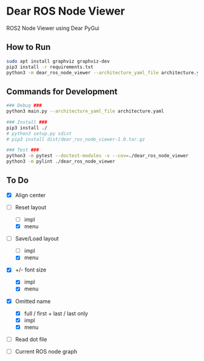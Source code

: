 # Dear ROS Node Viewer
ROS2 Node Viewer using Dear PyGui 

## How to Run
```sh
sudo apt install graphviz graphviz-dev
pip3 install -r requirements.txt
python3 -m dear_ros_node_viewer --architecture_yaml_file architecture.yaml

```


## Commands for Development
```sh
### Debug ###
python3 main.py --architecture_yaml_file architecture.yaml

### Install ###
pip3 install ./
# python3 setup.py sdist
# pip3 install dist/dear_ros_node_viewer-1.0.tar.gz

### Test ###
python3 -m pytest --doctest-modules -v --cov=./dear_ros_node_viewer
python3 -m pylint ./dear_ros_node_viewer
```

## To Do
- [x] Align center
- [ ] Reset layout
    - [ ] impl
    - [x] menu
- [ ] Save/Load layout
    - [ ] impl
    - [x] menu
- [x] +/- font size
    - [x] impl
    - [x] menu
- [x] Omitted name
    - [x] full / first + last / last only
    - [x] impl
    - [x] menu
- [ ] Read dot file
- [ ] Current ROS node graph


